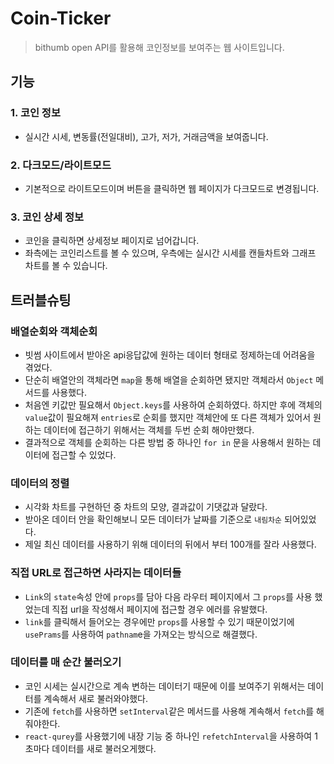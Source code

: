 # Coin-Ticker

> bithumb open API를 활용해 코인정보를 보여주는 웹 사이트입니다.

## 기능

### 1. 코인 정보

- 실시간 시세, 변동률(전일대비), 고가, 저가, 거래금액을 보여줍니다.

### 2. 다크모드/라이트모드

- 기본적으로 라이트모드이며 버튼을 클릭하면 웹 페이지가 다크모드로 변경됩니다.

### 3. 코인 상세 정보

- 코인을 클릭하면 상세정보 페이지로 넘어갑니다.
- 좌측에는 코인리스트를 볼 수 있으며, 우측에는 실시간 시세를 캔들차트와 그래프 차트를 볼 수 있습니다.

## 트러블슈팅

### 배열순회와 객체순회

- 빗썸 사이트에서 받아온 api응답값에 원하는 데이터 형태로 정제하는데 어려움을 겪었다.
- 단순히 배열안의 객체라면 `map`을 통해 배열을 순회하면 됐지만 객체라서 `Object` 메서드를 사용했다.
- 처음엔 키값만 필요해서 `Object.keys`를 사용하여 순회하였다. 하지만 후에 객체의 `value`값이 필요해져 `entries`로 순회를 했지만 객체안에 또 다른 객체가 있어서 원하는 데이터에 접근하기 위해서는 객체를 두번 순회 해야만했다.
- 결과적으로 객체를 순회하는 다른 방법 중 하나인 `for in` 문을 사용해서 원하는 데이터에 접근할 수 있었다.

### 데이터의 정렬

- 시각화 차트를 구현하던 중 차트의 모양, 결과값이 기댓값과 달랐다.
- 받아온 데이터 안을 확인해보니 모든 데이터가 날짜를 기준으로 `내림차순` 되어있었다.
- 제일 최신 데이터를 사용하기 위해 데이터의 뒤에서 부터 100개를 잘라 사용했다.

### 직접 URL로 접근하면 사라지는 데이터들

- `Link`의 `state`속성 안에 `props`를 담아 다음 라우터 페이지에서 그 `props`를 사용 했었는데 직접 url을 작성해서 페이지에 접근할 경우 에러를 유발했다.
- `link`를 클릭해서 들어오는 경우에만 `props`를 사용할 수 있기 때문이었기에 `usePrams`를 사용하여 `pathnam`e을 가져오는 방식으로 해결했다.

### 데이터를 매 순간 불러오기

- 코인 시세는 실시간으로 계속 변하는 데이터기 때문에 이를 보여주기 위해서는 데이터를 계속해서 새로 불러와야했다.
- 기존에 `fetch`를 사용하면 `setInterval`같은 메서드를 사용해 계속해서 `fetch`를 해줘야한다.
- `react-qurey`를 사용했기에 내장 기능 중 하나인 `refetchInterval`을 사용하여 1초마다 데이터를 새로 불러오게했다.
